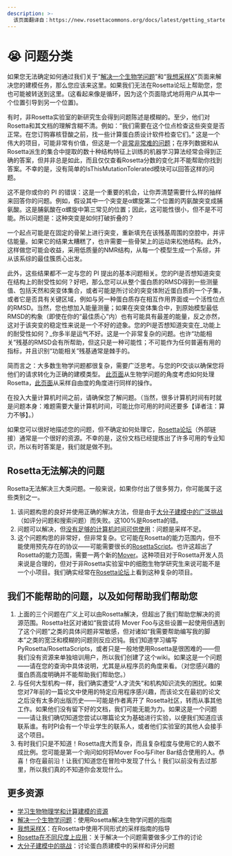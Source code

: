 ```yaml
---
description: >-
  该页面翻译自：https://new.rosettacommons.org/docs/latest/getting_started/Determining-what-a-problem-is
---
```


# 😭 问题分类

如果您无法确定如何通过我们关于“[解决一个生物学问题](解决一个生物学问题.md)”和“[我想采样X](我想采样X.md)”页面来解决您的建模任务，那么您应该来这里。如果我们无法在Rosetta论坛上帮助您，您也可能被转送到这里。(这看起来像是循环，因为这个页面隐式地将用户从其中一个位置引导到另一个位置)。

有时，非Rosetta实验室的新研究生会得到问题陈述是模糊的。至少，他们对Rosetta和其文档的理解含糊不清。例如：“我们需要在这个位点检查这些突变是否正常。在您订购寡核苷酸之前，找一些计算蛋白质设计软件检查它们。” 这是一个伟大的项目，可能非常有价值，但这是一个[非常非常难的问题](http://xkcd.com/1430)；在序列数据和从Rosetta派生的集合中提取的数十种结构特征上训练的机器学习算法经常会得到正确的答案，但并非总是如此，而且仅仅查看Rosetta分数的变化并不能帮助你找到答案。不幸的是，没有简单的IsThisMutationTolerated模块可以回答这样的问题。

这不是你或你的 PI 的错误：这是一个重要的机会，让你弄清楚需要什么样的抽样来回答你的问题。例如，假设其中一个突变是α螺旋第二个位置的丙氨酸突变成脯氨酸。这是脯氨酸在α螺旋中第三常见的位置；因此，这可能性很小，但不是不可能。所以问题是：这种突变是如何打破折叠的？

一个起点可能是在固定的骨架上进行突变，重新填充在该残基周围的空腔中，并评估能量。如果它的结果太糟糕了，也许需要一些骨架上的运动来松弛结构。此外，这样做您可能会收益，采用低质量的NMR结构，从每一个模型生成一个系综，并从该系综的最佳簇质心出发。

此外，这些结果都不一定与您的 PI 提出的基本问题相关。您的PI是否想知道突变在结构上的耐受性如何？好吧，那么您可以从整个蛋白质的RMSD得到一些测量值、包括天然和突变体集合，或者可能是所讨论的突变体附近蛋白质的一个子集，或者它是否具有关键区域，例如与另一种蛋白质存在相互作用界面或一个活性位点的RMSD。当然，您也想加入能量测量；如果在突变体集合中，到原始模型最低RMSD的构象（即使在你的“最佳质心”内）也有可能具有最差的能量，反之亦然，这对于该突变的稳定性来说是一个不好的迹象。您的PI是否想知道突变在_功能上的耐受性如何？_你多半是运气不好。这是一个非常复杂的问题。也许“功能相关”残基的RMSD会有所帮助，但这只是一种可能性；不可能作为任何普遍有用的指标，并且识别“功能相关”残基通常是棘手的。

简而言之：大多数生物学问题都很复杂，需要广泛思考。与您的PI交谈以确保您将他们的请求转化为正确的建模类型。 [此页面](解决一个生物学问题.md)从生物学问题的角度考虑如何处理 Rosetta，[此页面](我想采样X.md)从采样自由度的角度进行同样的操作。

在投入大量计算机时间之前，请确保您了解问题。（当然，很多计算机时间有时就是问题本身：难题需要大量计算机时间，可能比你可用的时间还要多【译者注：算力不够】。）

如果您可以很好地描述您的问题，但不确定如何处理它，[Rosetta论坛](http://www.rosettacommons.org/forum)（外部链接）通常是一个很好的资源。不幸的是，这份文档已经提炼出了许多可用的专业知识，所以有时答案是，我们就是做不到。

## Rosetta无法解决的问题

Rosetta无法解决三大类问题。一般来说，如果你付出了很多努力，你可能属于这些类别之一。

1. 该问题构思的良好并使用正确的解决方法，但是由于[大分子建模中的广泛挑战](https://new.rosettacommons.org/docs/latest/getting\_started/Challenges-in-Macromolecular-Modeling)（如评分问题和搜索问题）而失败。这100%是Rosetta的错。
2. 问题可以解决，但[没有足够的计算机时间可供使用](https://new.rosettacommons.org/docs/latest/getting\_started/Rosetta-on-different-scales)：问题是采样不足。
3. 这个问题构思的非常好，但非常复杂。它可能在Rosetta的能力范围内，但不能使用预先存在的协议——可能需要很长的[RosettaScript](https://new.rosettacommons.org/docs/latest/scripting\_documentation/RosettaScripts/RosettaScripts)。也许这超出了Rosetta的能力范围，需要一两个新的[Mover](https://new.rosettacommons.org/docs/latest/rosetta\_basics/structural\_concepts/Mover)。这种项目对于Rosetta开发人员来说是合理的，但对于非Rosetta实验室中的细胞生物学研究生来说可能不是一个小项目。我们确实经常在[Rosetta论坛](https://www.rosettacommons.org/forum)上看到这种复杂的项目。

## 我们不能帮助的问题，以及如何帮助我们帮助您

1. 上面的三个问题在广义上可以由Rosetta解决，但超出了我们帮助您解决的资源范围。Rosetta社区对诸如“我尝试将 Mover Foo与这些设置一起使用但遇到了这个问题”之类的具体问题非常敏感，但对诸如“我需要帮助编写我的脚本”之类的宽泛和模糊的问题则反应迟钝。我们知道学习编写PyRosetta/RosettaScripts，或者只是一般地使用Rosetta是很困难的——但我们没有资源来单独培训用户，所以我们创建了这个wiki。如果这是一个问题——请在您的查询中具体说明，尤其是从程序员的角度来看。（对您感兴趣的蛋白质高度明确并不能帮助我们帮助您。）
2. 与任何大型机构一样，我们确实遭受“人才流失”和机构知识流失的困扰。如果您对7年前的一篇论文中使用的特定应用程序感兴趣，而该论文在最初的论文之后没有太多的出版历史——可能是作者离开了 Rosetta社区，转而从事其他工作。如果他们没有留下好的文档，我们可能无能为力。如果这是一个问题——请让我们确切知道您尝试以哪篇论文为基础进行实验，以便我们知道应该联系谁。有时PI会有一个毕业学生的联系人，或者他们实验室的其他人会接手这个项目。
3. 有时我们只是不知道！Rosetta庞大而复杂，而且复杂程度与使用它的人数不成比例。您可能是第一个询问如何将Mover Foo与Filter Bar结合使用的人。恭喜！你在最前沿！让我们知道您在冒险中发现了什么！我们以前没有去过那里，所以我们真的不知道你会发现什么。

## 更多资源

* [学习生物物理学和计算建模的资源](学习生物物理学.md)
* [解决一个生物学问题](解决一个生物学问题.md)：使用Rosetta解决生物学问题的指南
* [我想采样X](我想采样X.md)：在Rosetta中使用不同形式的采样指南的指导
* [Rosetta在不同尺度上应用](https://new.rosettacommons.org/docs/latest/getting\_started/Rosetta-on-different-scales)：关于解决一个问题需要做多少工作的讨论
* [大分子建模中的挑战](https://new.rosettacommons.org/docs/latest/getting\_started/Challenges-in-Macromolecular-Modeling)：讨论蛋白质建模中的采样和评分问题
